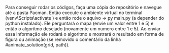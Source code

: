 Para conseguir rodar os códigos, faça uma cópia do repositório e navegue até a pasta Pacman.
Então execute o ambiente virtual no terminal (venv\Scripts\activate ) e então rode o aquivo -> py main.py (a depender do python instalado).
Ele perguntará o mapa (envie um valor entre 1 e 5) e então o algoritmo desejado (novamente um numero entre 1 e 5).
Ao enviar essa informação ele rodará o algoritmo e mostrará o resultado em forma de figura ou animação (se removido o comentário da linha #animate_solution(grid, path)).

